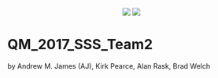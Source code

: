 <p align="center">
<a href="https://travis-ci.org/molssi-sss/QM_2017_SSS_Team2"> <img src="https://travis-ci.org/molssi-sss/QM_2017_SSS_Team2.svg?branch=master" /></a>
<a href="https://codecov.io/gh/molssi-sss/QM_2017_SSS_Team2">
<img src="https://codecov.io/gh/molssi-sss/QM_2017_SS_Team2/branch/master/graph/badge.svg" /></a>
</p>

# QM_2017_SSS_Team2

by Andrew M. James (AJ), Kirk Pearce, Alan Rask, Brad Welch
